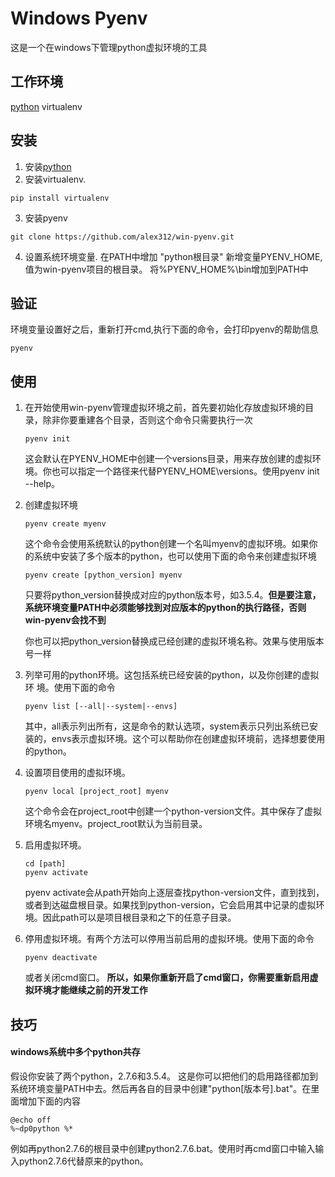 # Windows Pyenv

这是一个在windows下管理python虚拟环境的工具

## 工作环境

[python](https://www.python.org/downloads/)
virtualenv

## 安装

1. 安装[python](https://www.python.org/downloads/)
2. 安装virtualenv.

```
pip install virtualenv
```

3. 安装pyenv
```
git clone https://github.com/alex312/win-pyenv.git
```

4. 设置系统环境变量.
   在PATH中增加 "python根目录"
   新增变量PYENV_HOME,值为win-pyenv项目的根目录。
   将%PYENV_HOME%\bin增加到PATH中

## 验证

环境变量设置好之后，重新打开cmd,执行下面的命令，会打印pyenv的帮助信息

```
pyenv
```

## 使用

1. 在开始使用win-pyenv管理虚拟环境之前，首先要初始化存放虚拟环境的目录，除非你要重建各个目录，否则这个命令只需要执行一次
    ```
    pyenv init
    ```
   这会默认在PYENV_HOME中创建一个versions目录，用来存放创建的虚拟环境。你也可以指定一个路径来代替PYENV_HOME\versions。使用pyenv init --help。

2. 创建虚拟环境
    ```
    pyenv create myenv
    ```
    这个命令会使用系统默认的python创建一个名叫myenv的虚拟环境。如果你的系统中安装了多个版本的python，也可以使用下面的命令来创建虚拟环境

    ```
    pyenv create [python_version] myenv
    ```
    只要将python_version替换成对应的python版本号，如3.5.4。**但是要注意，系统环境变量PATH中必须能够找到对应版本的python的执行路径，否则win-pyenv会找不到**
    
    你也可以把python_version替换成已经创建的虚拟环境名称。效果与使用版本号一样

3. 列举可用的python环境。这包括系统已经安装的python，以及你创建的虚拟环     境。使用下面的命令

    ```
    pyenv list [--all|--system|--envs]
    ```
    其中，all表示列出所有，这是命令的默认选项，system表示只列出系统已安装的，envs表示虚拟环境。这个可以帮助你在创建虚拟环境前，选择想要使用的python。

4. 设置项目使用的虚拟环境。
    ```
    pyenv local [project_root] myenv
    ```
    这个命令会在project_root中创建一个python-version文件。其中保存了虚拟环境名myenv。project_root默认为当前目录。

5. 启用虚拟环境。
    ```
    cd [path]
    pyenv activate
    ```
    pyenv activate会从path开始向上逐层查找python-version文件，直到找到，或者到达磁盘根目录。如果找到python-version，它会启用其中记录的虚拟环境。因此path可以是项目根目录和之下的任意子目录。

6. 停用虚拟环境。有两个方法可以停用当前启用的虚拟环境。使用下面的命令
    ```
    pyenv deactivate
    ```
    或者关闭cmd窗口。 **所以，如果你重新开启了cmd窗口，你需要重新启用虚拟环境才能继续之前的开发工作**

## 技巧

#### windows系统中多个python共存

假设你安装了两个python，2.7.6和3.5.4。
这是你可以把他们的启用路径都加到系统环境变量PATH中去。然后再各自的目录中创建"python[版本号].bat"。在里面增加下面的内容
```
@echo off
%~dp0python %*
```
例如再python2.7.6的根目录中创建python2.7.6.bat。使用时再cmd窗口中输入输入python2.7.6代替原来的python。
